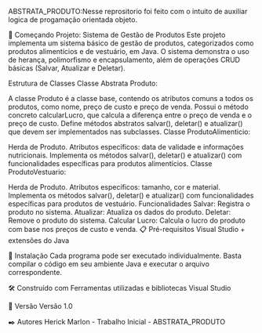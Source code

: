ABSTRATA_PRODUTO:Nesse reprositorio foi feito com o intuito de auxiliar logica de progamação orientada objeto.

🚀 Começando Projeto: Sistema de Gestão de Produtos
Este projeto implementa um sistema básico de gestão de produtos, categorizados como produtos alimentícios e de vestuário, em Java. O sistema demonstra o uso de herança, polimorfismo e encapsulamento, além de operações CRUD básicas (Salvar, Atualizar e Deletar).

Estrutura de Classes
Classe Abstrata Produto:

A classe Produto é a classe base, contendo os atributos comuns a todos os produtos, como nome, preço de custo e preço de venda.
Possui o método concreto calcularLucro, que calcula a diferença entre o preço de venda e o preço de custo.
Define métodos abstratos salvar(), deletar() e atualizar() que devem ser implementados nas subclasses.
Classe ProdutoAlimenticio:

Herda de Produto.
Atributos específicos: data de validade e informações nutricionais.
Implementa os métodos salvar(), deletar() e atualizar() com funcionalidades específicas para produtos alimentícios.
Classe ProdutoVestuario:

Herda de Produto.
Atributos específicos: tamanho, cor e material.
Implementa os métodos salvar(), deletar() e atualizar() com funcionalidades específicas para produtos de vestuário.
Funcionalidades
Salvar: Registra o produto no sistema.
Atualizar: Atualiza os dados do produto.
Deletar: Remove o produto do sistema.
Calcular Lucro: Calcula o lucro do produto com base nos preços de custo e venda.
📋 Pré-requisitos Visual Studio + extensões do Java

🔧 Instalação Cada programa pode ser executado individualmente. Basta compilar o código em seu ambiente Java e executar o arquivo correspondente.

🛠️ Construído com Ferramentas utilizadas e bibliotecas Visual Studio

📌 Versão Versão 1.0

✒️ Autores Herick Marlon - Trabalho Inicial - ABSTRATA_PRODUTO